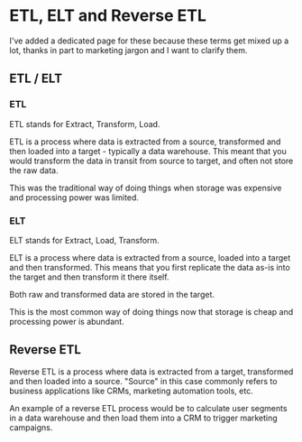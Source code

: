 # ETL, ELT and Reverse ETL

I've added a dedicated page for these because these terms get mixed up a lot,
thanks in part to marketing jargon and I want to clarify them.

## ETL / ELT

### ETL

ETL stands for Extract, Transform, Load.

ETL is a process where data is extracted from a source, transformed and then loaded into a target - typically a data warehouse.
This meant that you would transform the data in transit from source to target, and often not store the raw data.

This was the traditional way of doing things when storage was expensive and processing power was limited.

### ELT

ELT stands for Extract, Load, Transform.

ELT is a process where data is extracted from a source, loaded into a target and then transformed.
This means that you first replicate the data as-is into the target and then transform it there itself.

Both raw and transformed data are stored in the target.

This is the most common way of doing things now that storage is cheap and processing power is abundant.

## Reverse ETL

Reverse ETL is a process where data is extracted from a target, transformed and then loaded into a source.
"Source" in this case commonly refers to business applications like CRMs, marketing automation tools, etc.

An example of a reverse ETL process would be to calculate user segments in a data warehouse and then
load them into a CRM to trigger marketing campaigns.

